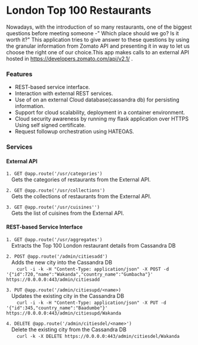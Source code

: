 # London Top 100 Restaurants
Nowadays, with the introduction of so many restaurants, one of the biggest questions before meeting someone -" Which place should 
we go? Is it worth it?" This application tries to give answer to these questions by using the granular information from Zomato API
and presenting it in way to let us choose the right one of our choice.This app makes calls to an external API hosted in https://developers.zomato.com/api/v2.1/ .

### Features

- REST-based service interface.
- Interaction with external REST services.
- Use of on an external Cloud database(cassandra db) for persisting information.
- Support for cloud scalability, deployment in a container environment.
- Cloud security awareness by running my flask application over HTTPS Using self signed certificate.
- Request followup orchestration using HATEOAS.

### Services

#### External API

`1. GET @app.route('/usr/categories')` <br />
 &emsp;Gets the categories of restaurants from the External API.  
 
`2. GET @app.route('/usr/collections')` <br />
&emsp;Gets the collections of restaurants from the External API.  

`3. GET @app.route('/usr/cuisines'')` <br />
&emsp;Gets the list of cuisines from the External API.

#### REST-based Service Interface
`1. GET @app.route('/usr/aggregates')` <br />
&emsp;Extracts the Top 100 London restaurant details from Cassandra DB

`2. POST @app.route('/admin/citiesadd')` <br />
&emsp;Adds the new city into the Cassandra DB  <br />
&emsp;&emsp;`curl -i -k -H "Content-Type: application/json" -X POST -d '{"id":720,"name":"Wakanda","country_name":"Gumbacha"}'    https://0.0.0.0:443/admin/citiesadd`

`3. PUT @app.route('/admin/citiesupd/<name>)` <br />
&emsp;Updates the existing city in the Cassandra DB <br />
&emsp;&emsp;`curl -i -k -H "Content-Type: application/json" -X PUT -d '{"id":345,"country_name":"Baadumbe"}' https://0.0.0.0:443/admin/citiesupd/Wakanda`

`4. DELETE @app.route('/admin/citiesdel/<name>')` <br />
&emsp;Delete the existing city from the Cassandra DB <br />
 &emsp;&emsp;`curl -k -X DELETE https://0.0.0.0:443/admin/citiesdel/Wakanda`




